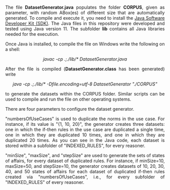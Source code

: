 <p align="justify">The file <b>DatasetGenerator.java</b> populates the folder <b>CORPUS</b>, given as parameter, with random ABox(es) of different size that are automatically generated. To compile and execute it, you need to install the <a href="https://www.oracle.com/java">Java Software Developer Kit (SDK)</a>. The Java files in this repository were developed and tested using Java version 11. The subfolder <b>lib</b> contains all Java libraries needed for the execution.
</p>
<p align="justify">
Once Java is installed, to compile the file on Windows write the following on a shell:
</p>

<p align="center">
<i>javac -cp .;./lib/* DatasetGenerator.java</i>
</p>

<p align="justify">
After the file is compiled (<b>DatasetGenerator.class</b> has been generated) write
</p>

<p align="center">
<i>java -cp .;./lib/* -Dfile.encoding=utf-8 DatasetGenerator "./CORPUS"</i>
</p>

<p align="justify">
to generate the datasets within the CORPUS folder. Similar scripts can be used to compile and run the file on other operating systems.
</p>

<p align="justify">
There are four parameters to configure the dataset generator. 
</p>

<p align="justify">
"numbersOfUseCases" is used to duplicate the norms in the use case. For instance, if its value is "{1, 10, 20}", the generator creates three datasets: one in which the if-then rules in the use case are duplicated a single time, one in which they are duplicated 10 times, and one in which they are duplicated 20 times. As you can see in the Java code, each dataset is stored within a subfolder of "INDEXED_RULES", for every reasoner.
</p>


<p align="justify">
"minSize", "maxSize", and "stepSize" are used to generate the sets of states of affairs, for every dataset of duplicated rules. For instance, if minSize=10, maxSize=50, and stepSize=10, the generator creates datasets of 10, 20, 30, 40, and 50 states of affairs for each dataset of duplicated if-then rules created via "numbersOfUseCases", i.e., for every subfolder of "INDEXED_RULES" of every reasoner.
</p>
